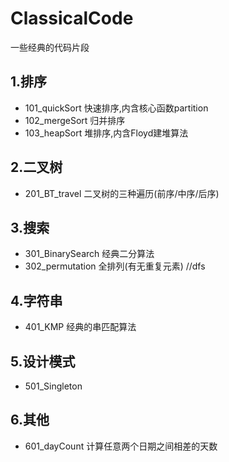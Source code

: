 # ClassicalCode
一些经典的代码片段

## 1.排序
* 101_quickSort 快速排序,内含核心函数partition
* 102_mergeSort 归并排序
* 103_heapSort 堆排序,内含Floyd建堆算法 

## 2.二叉树
* 201\_BT_travel 二叉树的三种遍历(前序/中序/后序)

## 3.搜索
* 301_BinarySearch  经典二分算法
* 302_permutation 全排列(有无重复元素) //dfs

## 4.字符串
* 401_KMP 经典的串匹配算法


## 5.设计模式
* 501_Singleton


## 6.其他
* 601_dayCount 计算任意两个日期之间相差的天数
